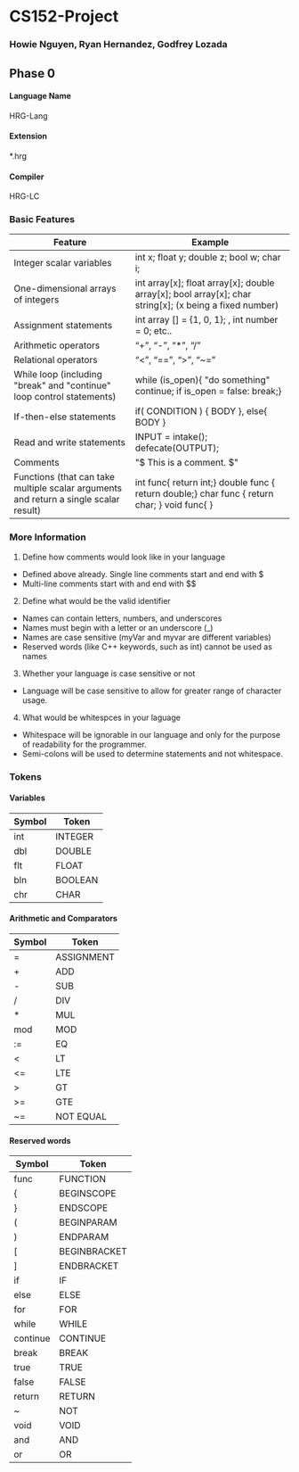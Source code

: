 # CS152-Project
### Howie Nguyen, Ryan Hernandez, Godfrey Lozada

## Phase 0

#### Language Name
 HRG-Lang

#### Extension
 *.hrg

#### Compiler
HRG-LC

### Basic Features

| Feature | Example |
|---------|---------|
| Integer scalar variables | int x; float y; double z; bool w; char i; |
| One-dimensional arrays of integers | int array[x]; float array[x]; double array[x]; bool array[x]; char string[x]; (x being a fixed number)|
| Assignment statements | int array [] = {1, 0, 1}; , int number = 0; etc.. |
| Arithmetic operators | “+”, “-”, “\*”, “/” |
| Relational operators |  “<”, “==”, “>”, “~=” |
| While loop (including "break" and "continue" loop control statements) | while (is_open){ "do something" continue; if is_open = false: break;} |
| If-then-else statements | if( CONDITION ) { BODY }, else{ BODY } | 
| Read and write statements | INPUT = intake(); defecate(OUTPUT); |
| Comments |"$ This is a comment. $" |
|  Functions (that can take multiple scalar arguments and return a single scalar result) | int func{ return int;} double func { return double;} char func { return char; }  void func{ }|

### More Information
1. Define how comments would look like in your language
* Defined above already. Single line comments start and end with $
* Multi-line comments start with and end with $$

2. Define what would be the valid identifier
* Names can contain letters, numbers, and underscores
* Names must begin with a letter or an underscore (_)
* Names are case sensitive (myVar and myvar are different variables)
* Reserved words (like C++ keywords, such as int) cannot be used as names

3. Whether your language is case sensitive or not
* Language will be case sensitive to allow for greater range of character usage.

4. What would be whitespces in your laguage
* Whitespace will be ignorable in our language and only for the purpose of readability for the programmer.
* Semi-colons will be used to determine statements and not whitespace.

### Tokens
#### Variables
| Symbol | Token |
|--------|-------|
| int    | INTEGER |
| dbl    | DOUBLE  |
| flt    | FLOAT   |
| bln    | BOOLEAN |
| chr    | CHAR    |

#### Arithmetic and Comparators
| Symbol | Token |
|--------|-------|
| =      | ASSIGNMENT |
| +      | ADD     |
| -      | SUB     |
| /      | DIV     |
| *      | MUL     |
| mod    | MOD     |
| :=     | EQ      |
| <      | LT      |
| <=     | LTE     |
| >      | GT      |
| >=     | GTE     |
| ~=     | NOT EQUAL    |

#### Reserved words
| Symbol | Token | 
|--------|-------|
| func   | FUNCTION |
| {      | BEGINSCOPE | 
| }      | ENDSCOPE |
| (      | BEGINPARAM |
| )      | ENDPARAM |
| [      | BEGINBRACKET |
| ]      | ENDBRACKET |
| if     | IF |
| else   | ELSE |
| for    | FOR |
| while  | WHILE | 
| continue | CONTINUE | 
| break  | BREAK |
| true   | TRUE |
| false  | FALSE |
| return | RETURN |
| ~      | NOT |
| void   | VOID |
| and   | AND |
| or   | OR |
